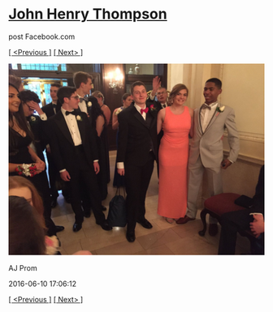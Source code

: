 # [John Henry Thompson](../README.md)
post Facebook.com

[[ <Previous ]](2016-06-10-18.md) [[ Next> ]](2016-06-10-20.md)

[![](../media/2016-06-10/AJ-Prom-17.jpg)](../README.md)

AJ Prom

2016-06-10 17:06:12

[[ <Previous ]](2016-06-10-18.md) [[ Next> ]](2016-06-10-20.md)